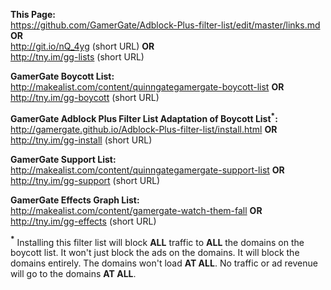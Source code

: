 **This Page:**  
https://github.com/GamerGate/Adblock-Plus-filter-list/edit/master/links.md **OR**  
http://git.io/nQ_4yg (short URL) **OR**  
http://tny.im/gg-lists (short URL)  

**GamerGate Boycott List:**  
http://makealist.com/content/quinngategamergate-boycott-list **OR**  
http://tny.im/gg-boycott (short URL)  
     
**GamerGate Adblock Plus Filter List Adaptation of Boycott List<sup>*</sup>:**  
http://gamergate.github.io/Adblock-Plus-filter-list/install.html **OR**  
http://tny.im/gg-install (short URL)  

**GamerGate Support List:**  
http://makealist.com/content/quinngategamergate-support-list **OR**  
http://tny.im/gg-support (short URL)  

**GamerGate Effects Graph List:**  
http://makealist.com/content/gamergate-watch-them-fall **OR**  
http://tny.im/gg-effects (short URL)  

**<sup>*</sup>** Installing this filter list will block **ALL** traffic to **ALL** the domains on the boycott list. It won't just block the ads on the domains. It will block the domains entirely. The domains won't load **AT ALL**. No traffic or ad revenue will go to the domains **AT ALL**.
